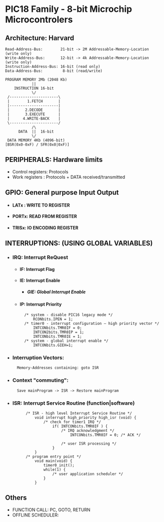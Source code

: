 # PIC18 Family - 8-bit Microchip Microcontrolers

## Architecture: Harvard
    Read-Address-Bus:        21-bit -> 2M Addressable-Memory-Location (write only)
    Write-Address-Bus:       12-bit -> 4k Addressable-Memory-Location (write only)
    Instruction-Address-Bus: 16-bit (read only)
    Data-Address-Bus:         8-bit (read/write)

    PROGRAM MEMORY 2Mb (2048 Kb)
                ||
        INSTRUCTION 16-bit
                \/
     /----------------------\
     |        1.FETCH       |
     |----------------------|
     |       2.DECODE       |
     |       3.EXECUTE      |
     |      4.WRITE-BACK    |
     \----------------------/
                /\
          DATA  ||  16-bit
                \/
     DATA MEMORY 4Kb (4096-bit)
    [BSR(0x0-0xF) / SFR(0x0|0xF)]

## PERIPHERALS: Hardware limits

+ Control registers: Protocols
+ Work registers   : Protocols + DATA received/transmitted

## GPIO: General purpose Input Output

+ #### LATx : WRITE TO REGISTER
+ #### PORTx: READ FROM REGISTER
+ #### TRISx: IO ENCODING REGISTER

## INTERRUPTIONS: (USING GLOBAL VARIABLES)

+ ### IRQ: Interrupt ReQuest
    + #### IF: Interrupt Flag
    + #### IE: Interrupt Enable
        + ##### GIE: Global Interrupt Enable
    + #### IP: Interrupt Priority

            /* system - disable PIC16 legacy mode */
                RCONbits.IPEN = 1;
            /* timer0 - interrupt configuration – high priority vector */
                INTCONbits.TMR0IF = 0;
                INTCON2bits.TMR0IP = 1;
                INTCONbits.TMR0IE = 1;
            /* system - global interrupt enable */
                INTCONbits.GIEH=1;

+ ### Interruption Vectors:
        Memory-Addresses containing: goto ISR

+ ### Context "commuting":
        Save mainProgram -> ISR -> Restore mainProgram
+ ### ISR: Interrupt Service Routine (function|software)

            /* ISR - high level Interrupt Service Routine */
                void interrupt high_priority high_isr (void) {
                    /* check for timer1 IRQ */
                        if( INTCONbits.TMR0IF ) {
                            /* IRQ acknowledgment */
                                INTCONbits.TMR0IF = 0; /* ACK */

                            /* user ISR processing */
                        }
                }
            /* program entry point */
                void main(void) {
                    timer0_init();
                    while(1) {
                        /* user application scheduler */
                    }
                }
## Others
+ FUNCTION CALL: PC, GOTO, RETURN
+ OFFLINE SCHEDULER:
